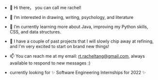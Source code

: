 - 👋 Hi there， you can call me rachel!
- 👀 I’m interested in drawing, writing, psychology, and literature
- 🌱 I’m currently learning more about Java, improving my Python skills, CSS, and data structures.
- 💞️ I have a couple of past projects that I will slowly chip away at refining, and I'm
     very excited to start on brand new things!
- 📫 You can reach me at my email: rt.racheltang@gmail.com, always available to respond to new messages :)

- currently looking for :sparkles: Software Engineering Internships for 2022 :sparkles:
<!---
anjushuu/anjushuu is a ✨ special ✨ repository because its `README.md` (this file) appears on your GitHub profile.
You can click the Preview link to take a look at your changes.
--->
